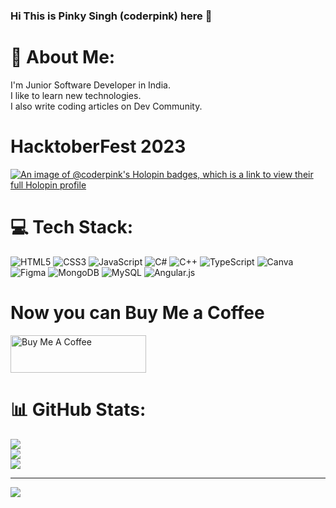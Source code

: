 ### Hi This is Pinky Singh (coderpink) here 👋

# 💫 About Me:
I'm Junior Software Developer in India.<br>I like to learn new technologies.<br>I also write coding articles on Dev Community.

# HacktoberFest 2023
[![An image of @coderpink's Holopin badges, which is a link to view their full Holopin profile](https://holopin.me/coderpink)](https://holopin.io/@coderpink)

# 💻 Tech Stack:
![HTML5](https://img.shields.io/badge/html5-%23E34F26.svg?style=for-the-badge&logo=html5&logoColor=white) ![CSS3](https://img.shields.io/badge/css3-%231572B6.svg?style=for-the-badge&logo=css3&logoColor=white) ![JavaScript](https://img.shields.io/badge/javascript-%23323330.svg?style=for-the-badge&logo=javascript&logoColor=%23F7DF1E) ![C#](https://img.shields.io/badge/c%23-%23239120.svg?style=for-the-badge&logo=c-sharp&logoColor=white) ![C++](https://img.shields.io/badge/c++-%2300599C.svg?style=for-the-badge&logo=c%2B%2B&logoColor=white) ![TypeScript](https://img.shields.io/badge/typescript-%23007ACC.svg?style=for-the-badge&logo=typescript&logoColor=white) ![Canva](https://img.shields.io/badge/Canva-%2300C4CC.svg?style=for-the-badge&logo=Canva&logoColor=white) 	![Figma](https://img.shields.io/badge/figma-%23F24E1E.svg?style=for-the-badge&logo=figma&logoColor=white) ![MongoDB](https://img.shields.io/badge/MongoDB-%234ea94b.svg?style=for-the-badge&logo=mongodb&logoColor=white) ![MySQL](https://img.shields.io/badge/mysql-%2300f.svg?style=for-the-badge&logo=mysql&logoColor=white) ![Angular.js](https://img.shields.io/badge/angular.js-%23E23237.svg?style=for-the-badge&logo=angularjs&logoColor=white)

# Now you can Buy Me a Coffee

<a href="https://buymeacoffee.com/coderpink" target="_blank">
  <img src="https://cdn.buymeacoffee.com/buttons/v2/default-yellow.png" alt="Buy Me A Coffee" style="height: 60px !important;width: 217px !important;">
</a>


# 📊 GitHub Stats:
![](https://github-readme-stats.vercel.app/api?username=coder-pink&theme=dark&hide_border=false&include_all_commits=false&count_private=true)<br/>
![](https://github-readme-streak-stats.herokuapp.com/?user=coder-pink&theme=dark&hide_border=false)<br/>
![](https://github-readme-stats.vercel.app/api/top-langs/?username=coder-pink&theme=dark&hide_border=false&include_all_commits=false&count_private=true&layout=compact)

---
[![](https://visitcount.itsvg.in/api?id=coder-pink&icon=0&color=0)](https://visitcount.itsvg.in)

<!-- Proudly created with GPRM ( https://gprm.itsvg.in ) -->

<!--
**coder-pink/coder-pink** is a ✨ _special_ ✨ repository because its `README.md` (this file) appears on your GitHub profile.

Here are some ideas to get you started:

- 🔭 I’m currently working on ...
- 🌱 I’m currently learning ...
- 👯 I’m looking to collaborate on ...
- 🤔 I’m looking for help with ...
- 💬 Ask me about ...
- 📫 How to reach me: ...
- 😄 Pronouns: ...
- ⚡ Fun fact: ...
-->

